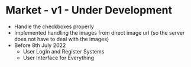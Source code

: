 
# Market - v1 - Under Development

- Handle the checkboxes properly
- Implemented handling the images from direct image url (so the server does not have to deal with the images)
- Before 8th July 2022
    - User LogIn and Register Systems
    - User Interface for Everything
